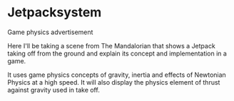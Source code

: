 # Jetpacksystem
Game physics advertisement 

Here I'll be taking a scene from The Mandalorian that shows a Jetpack taking off from the ground and explain its concept and implementation in a game.  

It uses game physics concepts of gravity, inertia and effects of Newtonian Physics at a high speed. It will also display the physics element of thrust against gravity used in take off. 
